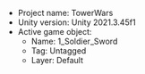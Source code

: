 <!-- UNITY CODE ASSIST INSTRUCTIONS START -->
- Project name: TowerWars
- Unity version: Unity 2021.3.45f1
- Active game object:
  - Name: 1_Soldier_Sword
  - Tag: Untagged
  - Layer: Default
<!-- UNITY CODE ASSIST INSTRUCTIONS END -->